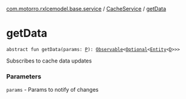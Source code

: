 [com.motorro.rxlcemodel.base.service](../index.md) / [CacheService](index.md) / [getData](./get-data.md)

# getData

`abstract fun getData(params: `[`P`](index.md#P)`): `[`Observable`](http://reactivex.io/RxJava/3.x/javadoc/io/reactivex/rxjava3/core/Observable.html)`<`[`Optional`](http://docs.oracle.com/javase/6/docs/api/java/util/Optional.html)`<`[`Entity`](../../com.motorro.rxlcemodel.base.entity/-entity/index.md)`<`[`D`](index.md#D)`>>>`

Subscribes to cache data updates

### Parameters

`params` - Params to notify of changes